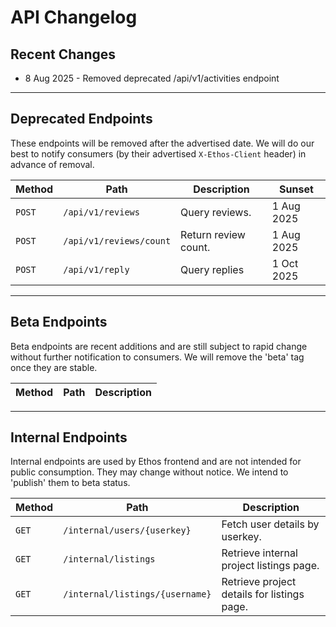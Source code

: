 # API Changelog

## Recent Changes

- 8 Aug 2025 - Removed deprecated /api/v1/activities endpoint

---

## Deprecated Endpoints

These endpoints will be removed after the advertised date. We will do our best to notify consumers (by their advertised `X-Ethos-Client` header) in advance of removal.

| Method | Path | Description | Sunset |
| ------ | ---- | ----------- | ------- |
| `POST` | `/api/v1/reviews` | Query reviews. | 1 Aug 2025 |
| `POST` | `/api/v1/reviews/count` | Return review count. | 1 Aug 2025 |
| `POST` | `/api/v1/reply` | Query replies | 1 Oct 2025 |

---

## Beta Endpoints

Beta endpoints are recent additions and are still subject to rapid change without further notification to consumers. We will remove the 'beta' tag once they are stable.

| Method | Path | Description |
| ------ | ---- | ----------- |

---

## Internal Endpoints

Internal endpoints are used by Ethos frontend and are not intended for public consumption. They may change without notice. We intend to 'publish' them to beta status.

| Method | Path | Description |
| ------ | ---- | ----------- |
| `GET`  | `/internal/users/{userkey}` | Fetch user details by userkey. |
| `GET`  | `/internal/listings` | Retrieve internal project listings page. |
| `GET`  | `/internal/listings/{username}` | Retrieve project details for listings page. |

